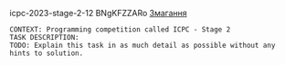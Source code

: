 icpc-2023-stage-2-12
BNgKFZZARo
[Змагання](https://icpc23-2.eolymp.io/)

```
CONTEXT: Programming competition called ICPC - Stage 2
TASK DESCRIPTION:
TODO: Explain this task in as much detail as possible without any hints to solution.
```
